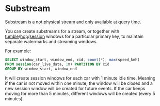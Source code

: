 # Substream

Substream is a not physical stream and only available at query time. 

You can create substreams for a stream, or together with [tumble](functions_for_streaming#tumble)/[hop](functions_for_streaming#hop)/[session](functions_for_streaming#session) windows for a particular primary key, to maintain separate watermarks and streaming windows. 

For example:

```sql
SELECT window_start, window_end, cid, count(*), max(speed_kmh)
FROM session(car_live_data, 1m) PARTITION BY cid
GROUP BY window_start, window_end
```

It will create session windows for each car with 1 minute idle time. Meaning if the car is not moved within one minute, the window will be closed and a new session window will be created for future events. If the car keeps moving for more than 5 minutes, different windows will be created (every 5 minutes).